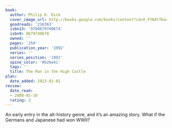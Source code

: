 ```yaml
---
book:
  author: Philip K. Dick
  cover_image_url: http://books.google.com/books/content?id=9_FYKAtTkaoC&printsec=frontcover&img=1&zoom=1&source=gbs_api
  goodreads: '216363'
  isbn13: '9780679740674'
  isbn9: 0679740678
  owned: ''
  pages: '259'
  publication_year: '1992'
  series: ''
  series_position: '1992'
  spine_color: '#b26e41'
  tags: ''
  title: The Man in the High Castle
plan:
  date_added: 2023-01-01
review:
  date_read:
  - 2008-05-10
  rating: 3
---
```

An early entry in the alt-history genre, and it’s an amazing story. What if the Germans and Japanese had won WWII?


